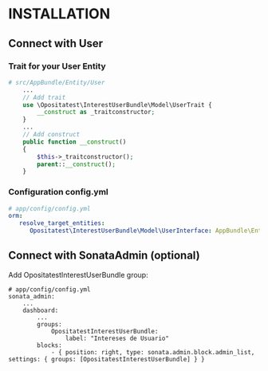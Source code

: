 # INSTALLATION

## Connect with User

### Trait for your User Entity

```php
# src/AppBundle/Entity/User
    ...
    // Add trait
    use \Opositatest\InterestUserBundle\Model\UserTrait {
        __construct as _traitconstructor;
    }
    ...
    // Add construct
    public function __construct()
    {
        $this->_traitconstructor();
        parent::__construct();
    }
```

### Configuration config.yml

```yaml
# app/config/config.yml
orm:
   resolve_target_entities:
      Opositatest\InterestUserBundle\Model\UserInterface: AppBundle\Entity\User
```

## Connect with SonataAdmin (optional)

Add OpositatestInterestUserBundle group:
```
# app/config/config.yml
sonata_admin:
    ...
    dashboard:
        ...
        groups:
            OpositatestInterestUserBundle:
                label: "Intereses de Usuario"
        blocks:
            - { position: right, type: sonata.admin.block.admin_list, settings: { groups: [OpositatestInterestUserBundle] } }
```            